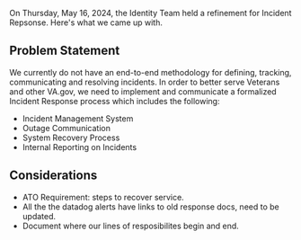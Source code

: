 On Thursday, May 16, 2024, the Identity Team held a refinement for Incident Repsonse. Here's what we came up with.

## Problem Statement
We currently do not have an end-to-end methodology for defining, tracking, communicating and resolving incidents. In order to better serve Veterans and other VA.gov, we need to implement and communicate a formalized Incident Response process which includes the following:
- Incident Management System
- Outage Communication
- System Recovery Process
- Internal Reporting on Incidents

## Considerations
- ATO Requirement: steps to recover service.
- All the the datadog alerts have links to old response docs, need to be updated.
- Document where our lines of resposibilites begin and end.
